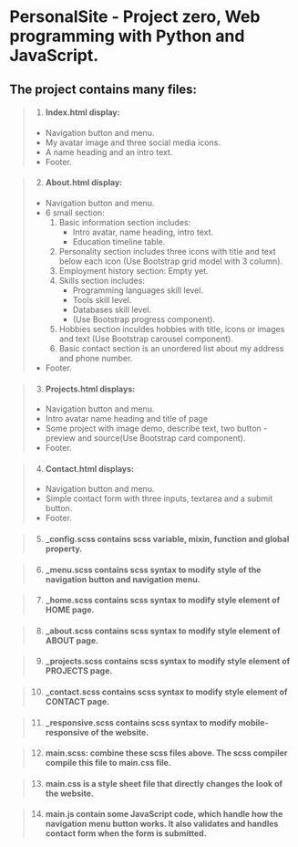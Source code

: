 # PersonalSite - Project zero, Web programming with Python and JavaScript.
## The project contains many files:
 
> 1. #### Index.html display:
> - Navigation button and menu.
> - My avatar image and three social media icons.
> - A name heading and an intro text.
> - Footer.

> 2. #### About.html display:
> - Navigation button and menu.
> - 6 small section:
>   1. Basic information section includes:
>       - Intro avatar, name heading, intro text.
>       - Education timeline table.
>   2. Personality section includes three icons with title and text below each icon (Use Bootstrap grid model with 3 column).
>   3. Employment history section: Empty yet.
>   4. Skills section includes:
>       - Programming languages skill level.
>       - Tools skill level.
>       - Databases skill level.
>       - (Use Bootstrap progress component).
>   5. Hobbies section inculdes hobbies with title, icons or images and text (Use Bootstrap carousel component).
>   6. Basic contact section is an unordered list about my address and phone number.
> - Footer.

> 3. #### Projects.html displays:
> - Navigation button and menu.
> - Intro avatar name heading and title of page
> - Some project with image demo, describe text, two button - preview and source(Use Bootstrap card component).
> - Footer.

> 4. #### Contact.html displays:
> - Navigation button and menu.
> - Simple contact form with three inputs, textarea and a submit button. 
> - Footer.

> 5. #### _config.scss contains scss variable, mixin, function and global property.

> 6. #### _menu.scss contains scss syntax to modify style of the navigation button and navigation menu.

> 7. #### _home.scss contains scss syntax to modify style element of HOME page.

> 8. #### _about.scss contains scss syntax to modify style element of ABOUT page.

> 9. #### _projects.scss contains scss syntax to modify style element of PROJECTS page.

> 10. #### _contact.scss contains scss syntax to modify style element of CONTACT page.

> 11. #### _responsive.scss contains scss syntax to modify mobile-responsive of the website.

> 12. #### main.scss: combine these scss files above. The scss compiler compile this file to main.css file.

> 13. #### main.css is a style sheet file that directly changes the look of the website.

> 14. #### main.js contain some JavaScript code, which handle how the navigation menu button works. It also validates and handles contact form when the form is submitted.
